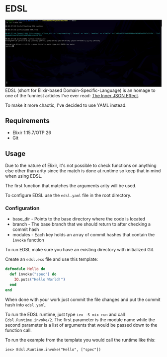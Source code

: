 # EDSL
![EDSL](./edsl.gif)
EDSL (short for Elixir-based Domain-Specific-Language) is an homage to one of the funniest articles I've ever read: [The Inner JSON Effect](https://thedailywtf.com/articles/the-inner-json-effect).

To make it more chaotic, I've decided to use YAML instead.

## Requirements
- Elixir 1.15.7/OTP 26
- Git

## Usage
Due to the nature of Elixir, it's not possible to check functions on anything else other than arity since the match is done at runtime so keep that in mind when using EDSL.

The first function that matches the arguments arity will be used.

To configure EDSL use the `edsl.yaml` file in the root directory.
### Configuration
- base_dir - Points to the base directory where the code is located
- branch - The base branch that we should return to after checking a commit hash
- modules - Each key holds an array of commit hashes that contain the `invoke` function

To run EDSL make sure you have an existing directory with initialized Git.

Create an `edsl.exs` file and use this template:
```elixir
defmodule Hello do
  def invoke("spec") do
    IO.puts("Hello World!")
  end
end
```
When done with your work just commit the file changes and put the commit hash into `edsl.yaml`.

To run the EDSL runtime, just type `iex -S mix run` and call `Edsl.Runtime.invoke/2`.
The first parameter is the module name while the second parameter is a list of arguments that would be passed down to the function call.

To run the example from the template you would call the runtime like this:
```
iex> Edsl.Runtime.invoke("Hello", ["spec"])
```
